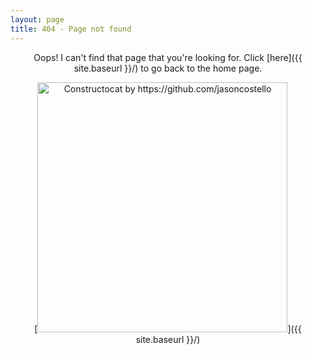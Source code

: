 ```yaml
---
layout: page
title: 404 - Page not found
---
```


<div style="text-align:center" markdown="1">
Oops! I can't find that page that you're looking for. Click [here]({{ site.baseurl }}/) to go back to the home page.

[<img src="{{ site.baseurl }}/images/404.jpg" alt="Constructocat by https://github.com/jasoncostello" style="width: 400px;"/>]({{ site.baseurl }}/)
</div>
